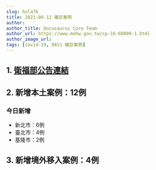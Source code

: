```yaml
---
slug: hola76
title: 2021-08-11 確診案例
author: 
author_title: Docusaurus Core Team
author_url: https://www.mohw.gov.tw/cp-16-60809-1.html
author_image_url: 
tags: [covid-19, 0811 確診案例]
---
```


## 1. [衛福部公告連結](https://www.cdc.gov.tw/Bulletin/Detail/SjX7QJUzmOmhDTJFl-Nouw?typeid=9)

## 2. 新增本土案例：12例

### 今日新增
* 新北市：6例
* 臺北市：4例
* 基隆市：2例

## 3. 新增境外移入案例：4例
